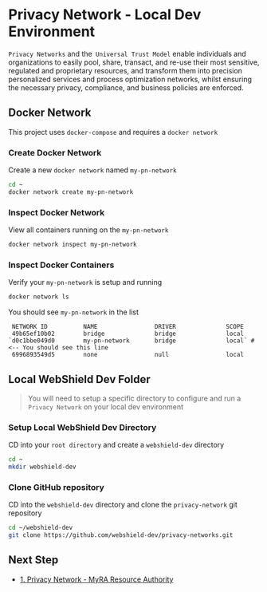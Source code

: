 # Privacy Network - Local Dev Environment

`Privacy Networks` and the` Universal Trust Model` enable individuals and organizations to easily pool, share, transact, and re-use their most sensitive, regulated and proprietary resources, and transform them into precision personalized services and process optimization networks, whilst ensuring the necessary privacy, compliance, and business policies are enforced.

## Docker Network

This project uses `docker-compose` and requires a `docker network`

### Create Docker Network

Create a new `docker network` named `my-pn-network`

```bash
cd ~
docker network create my-pn-network
```

### Inspect Docker Network

View all containers running on the `my-pn-network`

```bash
docker network inspect my-pn-network
```

### Inspect Docker Containers

Verify your `my-pn-network` is setup and running

```bash
docker network ls
```

You should see `my-pn-network` in the list

```shell
 NETWORK ID          NAME                DRIVER              SCOPE
 49b65ef10b02        bridge              bridge              local
`d0c1bbe049d0        my-pn-network       bridge              local` # <-- You should see this line
 6996893549d5        none                null                local
```

## Local WebShield Dev Folder

> You will need to setup a specific directory to configure and run a `Privacy Network` on your local dev environment

### Setup Local WebShield Dev Directory

 CD into your `root directory` and create a `webshield-dev` directory
 
```bash
cd ~
mkdir webshield-dev
```

### Clone GitHub repository

CD into the `webshield-dev` directory and clone the `privacy-network` git repository

```bash
cd ~/webshield-dev
git clone https://github.com/webshield-dev/privacy-networks.git
```

## Next Step

- [1. Privacy Network - MyRA Resource Authority](1-pn-myra.md)
